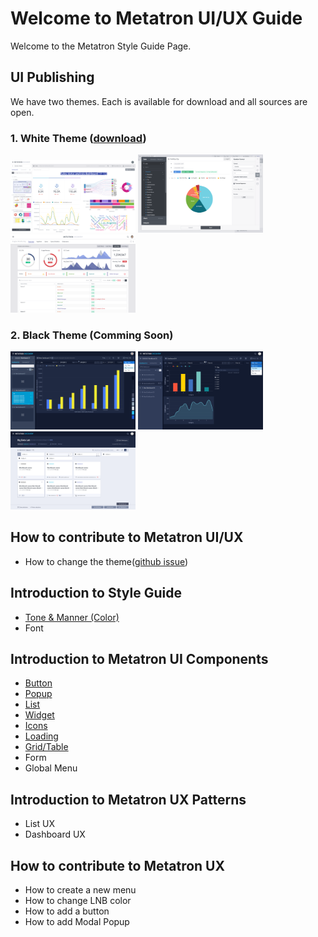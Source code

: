 Welcome to Metatron UI/UX Guide
==================================
Welcome to the Metatron Style Guide Page. 

UI Publishing
---
We have two themes. Each is available for download and all sources are open.

### 1. White Theme ([download](https://metatron-app.github.io/metatron-style-library/publishing/html/@index.html))
<p float="left">
<img width="200px" src="/docs/guide/img/white01.png" alt="Dark" title="Dark Thema">
<img width="200px" src="/docs/guide/img/white02.png" alt="Dark" title="Dark Thema">
<img width="200px" src="/docs/guide/img/white03.png" alt="Dark" title="Dark Thema">
</p>


### 2. Black Theme (Comming Soon)
<p float="left">
<img width="200px" src="/docs/guide/img/black01.png" alt="Dark" title="Dark Thema">
<img width="200px" src="/docs/guide/img/black02.png" alt="Dark" title="Dark Thema">
<img width="200px" src="/docs/guide/img/black03.png" alt="Dark" title="Dark Thema">
</p>



How to contribute to Metatron UI/UX
---
- How to change the theme([github issue](https://github.com/metatron-app/metatron-discovery/issues/2388))

Introduction to Style Guide
---
- [Tone & Manner (Color)](https://metatron-app.github.io/metatron-style-library/guide/part00/tonandmanner.html)
- Font

Introduction to Metatron UI Components
---
- [Button](https://metatron-app.github.io/metatron-style-library/guide/part01/button.html)
- [Popup](https://metatron-app.github.io/metatron-style-library/guide/part01/popup.html)
- [List](https://metatron-app.github.io/metatron-style-library/guide/part01/list.html)
- [Widget](https://metatron-app.github.io/metatron-style-library/guide/part01/widget.html)
- [Icons](https://metatron-app.github.io/metatron-style-library/guide/part01/icons.html)
- [Loading](https://metatron-app.github.io/metatron-style-library/guide/part01/loading.html)
- [Grid/Table](/docs/guide/part01/grid.html)
- Form
- Global Menu

Introduction to Metatron UX Patterns
---
- List UX
- Dashboard UX

How to contribute to Metatron UX
---
- How to create a new menu
- How to change LNB color
- How to add a button
- How to add Modal Popup